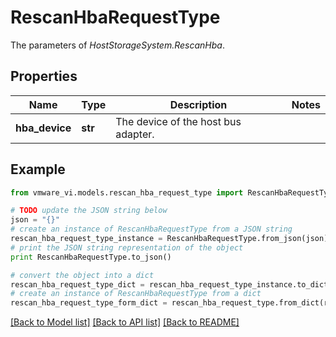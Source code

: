 # RescanHbaRequestType

The parameters of *HostStorageSystem.RescanHba*. 

## Properties
Name | Type | Description | Notes
------------ | ------------- | ------------- | -------------
**hba_device** | **str** | The device of the host bus adapter.  | 

## Example

```python
from vmware_vi.models.rescan_hba_request_type import RescanHbaRequestType

# TODO update the JSON string below
json = "{}"
# create an instance of RescanHbaRequestType from a JSON string
rescan_hba_request_type_instance = RescanHbaRequestType.from_json(json)
# print the JSON string representation of the object
print RescanHbaRequestType.to_json()

# convert the object into a dict
rescan_hba_request_type_dict = rescan_hba_request_type_instance.to_dict()
# create an instance of RescanHbaRequestType from a dict
rescan_hba_request_type_form_dict = rescan_hba_request_type.from_dict(rescan_hba_request_type_dict)
```
[[Back to Model list]](../README.md#documentation-for-models) [[Back to API list]](../README.md#documentation-for-api-endpoints) [[Back to README]](../README.md)


